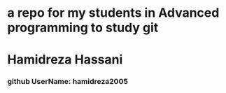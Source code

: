 # a repo for my students in Advanced programming to study git

# Hamidreza Hassani
### github UserName: hamidreza2005
